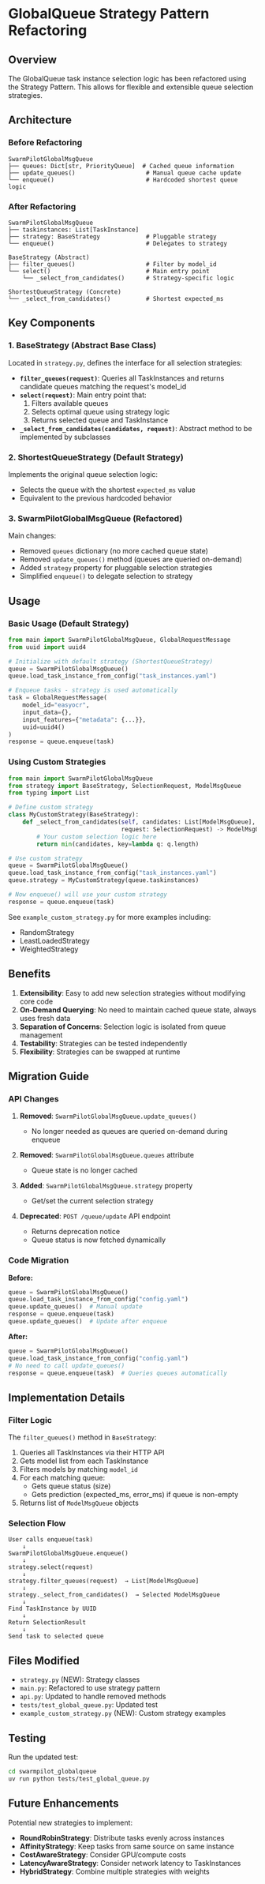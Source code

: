 # GlobalQueue Strategy Pattern Refactoring

## Overview

The GlobalQueue task instance selection logic has been refactored using the Strategy Pattern. This allows for flexible and extensible queue selection strategies.

## Architecture

### Before Refactoring

```
SwarmPilotGlobalMsgQueue
├── queues: Dict[str, PriorityQueue]  # Cached queue information
├── update_queues()                    # Manual queue cache update
└── enqueue()                          # Hardcoded shortest queue logic
```

### After Refactoring

```
SwarmPilotGlobalMsgQueue
├── taskinstances: List[TaskInstance]
├── strategy: BaseStrategy             # Pluggable strategy
└── enqueue()                          # Delegates to strategy

BaseStrategy (Abstract)
├── filter_queues()                    # Filter by model_id
└── select()                           # Main entry point
    └── _select_from_candidates()      # Strategy-specific logic

ShortestQueueStrategy (Concrete)
└── _select_from_candidates()          # Shortest expected_ms
```

## Key Components

### 1. BaseStrategy (Abstract Base Class)

Located in `strategy.py`, defines the interface for all selection strategies:

- **`filter_queues(request)`**: Queries all TaskInstances and returns candidate queues matching the request's model_id
- **`select(request)`**: Main entry point that:
  1. Filters available queues
  2. Selects optimal queue using strategy logic
  3. Returns selected queue and TaskInstance
- **`_select_from_candidates(candidates, request)`**: Abstract method to be implemented by subclasses

### 2. ShortestQueueStrategy (Default Strategy)

Implements the original queue selection logic:
- Selects the queue with the shortest `expected_ms` value
- Equivalent to the previous hardcoded behavior

### 3. SwarmPilotGlobalMsgQueue (Refactored)

Main changes:
- Removed `queues` dictionary (no more cached queue state)
- Removed `update_queues()` method (queues are queried on-demand)
- Added `strategy` property for pluggable selection strategies
- Simplified `enqueue()` to delegate selection to strategy

## Usage

### Basic Usage (Default Strategy)

```python
from main import SwarmPilotGlobalMsgQueue, GlobalRequestMessage
from uuid import uuid4

# Initialize with default strategy (ShortestQueueStrategy)
queue = SwarmPilotGlobalMsgQueue()
queue.load_task_instance_from_config("task_instances.yaml")

# Enqueue tasks - strategy is used automatically
task = GlobalRequestMessage(
    model_id="easyocr",
    input_data={},
    input_features={"metadata": {...}},
    uuid=uuid4()
)
response = queue.enqueue(task)
```

### Using Custom Strategies

```python
from main import SwarmPilotGlobalMsgQueue
from strategy import BaseStrategy, SelectionRequest, ModelMsgQueue
from typing import List

# Define custom strategy
class MyCustomStrategy(BaseStrategy):
    def _select_from_candidates(self, candidates: List[ModelMsgQueue],
                                request: SelectionRequest) -> ModelMsgQueue:
        # Your custom selection logic here
        return min(candidates, key=lambda q: q.length)

# Use custom strategy
queue = SwarmPilotGlobalMsgQueue()
queue.load_task_instance_from_config("task_instances.yaml")
queue.strategy = MyCustomStrategy(queue.taskinstances)

# Now enqueue() will use your custom strategy
response = queue.enqueue(task)
```

See `example_custom_strategy.py` for more examples including:
- RandomStrategy
- LeastLoadedStrategy
- WeightedStrategy

## Benefits

1. **Extensibility**: Easy to add new selection strategies without modifying core code
2. **On-Demand Querying**: No need to maintain cached queue state, always uses fresh data
3. **Separation of Concerns**: Selection logic is isolated from queue management
4. **Testability**: Strategies can be tested independently
5. **Flexibility**: Strategies can be swapped at runtime

## Migration Guide

### API Changes

1. **Removed**: `SwarmPilotGlobalMsgQueue.update_queues()`
   - No longer needed as queues are queried on-demand during enqueue

2. **Removed**: `SwarmPilotGlobalMsgQueue.queues` attribute
   - Queue state is no longer cached

3. **Added**: `SwarmPilotGlobalMsgQueue.strategy` property
   - Get/set the current selection strategy

4. **Deprecated**: `POST /queue/update` API endpoint
   - Returns deprecation notice
   - Queue status is now fetched dynamically

### Code Migration

**Before:**
```python
queue = SwarmPilotGlobalMsgQueue()
queue.load_task_instance_from_config("config.yaml")
queue.update_queues()  # Manual update
response = queue.enqueue(task)
queue.update_queues()  # Update after enqueue
```

**After:**
```python
queue = SwarmPilotGlobalMsgQueue()
queue.load_task_instance_from_config("config.yaml")
# No need to call update_queues()
response = queue.enqueue(task)  # Queries queues automatically
```

## Implementation Details

### Filter Logic

The `filter_queues()` method in `BaseStrategy`:
1. Queries all TaskInstances via their HTTP API
2. Gets model list from each TaskInstance
3. Filters models by matching `model_id`
4. For each matching queue:
   - Gets queue status (size)
   - Gets prediction (expected_ms, error_ms) if queue is non-empty
5. Returns list of `ModelMsgQueue` objects

### Selection Flow

```
User calls enqueue(task)
    ↓
SwarmPilotGlobalMsgQueue.enqueue()
    ↓
strategy.select(request)
    ↓
strategy.filter_queues(request)  → List[ModelMsgQueue]
    ↓
strategy._select_from_candidates()  → Selected ModelMsgQueue
    ↓
Find TaskInstance by UUID
    ↓
Return SelectionResult
    ↓
Send task to selected queue
```

## Files Modified

- `strategy.py` (NEW): Strategy classes
- `main.py`: Refactored to use strategy pattern
- `api.py`: Updated to handle removed methods
- `tests/test_global_queue.py`: Updated test
- `example_custom_strategy.py` (NEW): Custom strategy examples

## Testing

Run the updated test:
```bash
cd swarmpilot_globalqueue
uv run python tests/test_global_queue.py
```

## Future Enhancements

Potential new strategies to implement:
- **RoundRobinStrategy**: Distribute tasks evenly across instances
- **AffinityStrategy**: Keep tasks from same source on same instance
- **CostAwareStrategy**: Consider GPU/compute costs
- **LatencyAwareStrategy**: Consider network latency to TaskInstances
- **HybridStrategy**: Combine multiple strategies with weights

